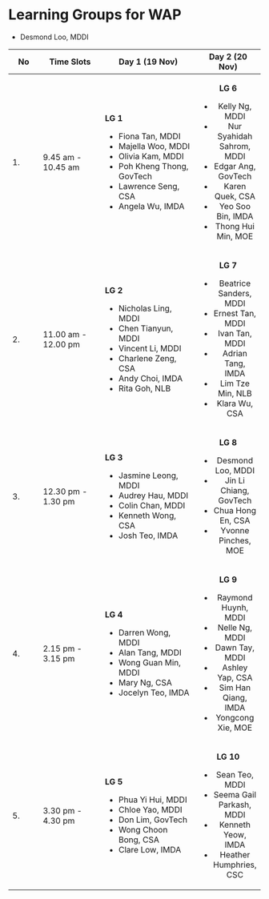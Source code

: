 # Learning Groups for WAP



* Desmond Loo, MDDI

<table><thead><tr><th width="70">No</th><th width="176">Time Slots</th><th width="251">Day 1 (19 Nov)</th><th align="center">Day 2 (20 Nov)</th></tr></thead><tbody><tr><td>1.</td><td>9.45 am - 10.45 am </td><td><p><strong>LG 1</strong></p><ul><li>Fiona Tan, MDDI</li><li>Majella Woo, MDDI</li><li>Olivia Kam, MDDI</li><li>Poh Kheng Thong, GovTech</li><li>Lawrence Seng, CSA</li><li>Angela Wu, IMDA</li></ul></td><td align="center"><p><strong>LG 6</strong></p><ul><li>Kelly Ng, MDDI</li><li>Nur Syahidah Sahrom, MDDI</li><li>Edgar Ang, GovTech</li><li>Karen Quek, CSA</li><li>Yeo Soo Bin, IMDA</li><li>Thong Hui Min, MOE</li></ul></td></tr><tr><td>2.</td><td>11.00 am - 12.00 pm</td><td><p><strong>LG 2</strong></p><ul><li>Nicholas Ling, MDDI</li><li>Chen Tianyun, MDDI</li><li>Vincent Li, MDDI</li><li>Charlene Zeng, CSA</li><li>Andy Choi, IMDA</li><li>Rita Goh, NLB</li></ul></td><td align="center"><p><strong>LG 7</strong></p><ul><li>Beatrice Sanders, MDDI</li><li>Ernest Tan, MDDI </li><li>Ivan Tan, MDDI</li><li>Adrian Tang, IMDA</li><li>Lim Tze Min, NLB</li><li>Klara Wu, CSA</li></ul></td></tr><tr><td>3.</td><td>12.30 pm - 1.30 pm</td><td><p><strong>LG 3</strong></p><ul><li>Jasmine Leong, MDDI</li><li>Audrey Hau, MDDI</li><li>Colin Chan, MDDI</li><li>Kenneth Wong, CSA</li><li>Josh Teo, IMDA</li></ul></td><td align="center"><p><strong>LG 8</strong></p><ul><li>Desmond Loo, MDDI</li><li>Jin Li Chiang, GovTech</li><li>Chua Hong En, CSA</li><li>Yvonne Pinches, MOE</li></ul></td></tr><tr><td>4.</td><td>2.15 pm - 3.15 pm</td><td><p><strong>LG 4</strong></p><ul><li>Darren Wong, MDDI </li><li>Alan Tang, MDDI</li><li>Wong Guan Min, MDDI</li><li>Mary Ng, CSA</li><li>Jocelyn Teo, IMDA</li></ul></td><td align="center"><p><strong>LG 9</strong></p><ul><li> Raymond Huynh, MDDI</li><li>Nelle Ng, MDDI</li><li>Dawn Tay, MDDI</li><li>Ashley Yap, CSA</li><li>Sim Han Qiang, IMDA</li><li>Yongcong Xie, MOE</li></ul></td></tr><tr><td>5.</td><td>3.30 pm - 4.30 pm</td><td><p><strong>LG 5</strong></p><ul><li>Phua Yi Hui, MDDI</li><li>Chloe Yao, MDDI</li><li>Don Lim, GovTech</li><li>Wong Choon Bong, CSA</li><li>Clare Low, IMDA</li></ul></td><td align="center"><p><strong>LG 10</strong></p><ul><li>Sean Teo, MDDI</li><li>Seema Gail Parkash, MDDI</li><li>Kenneth Yeow, IMDA</li><li>Heather Humphries, CSC</li></ul></td></tr></tbody></table>







